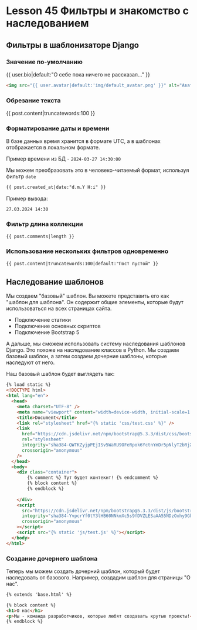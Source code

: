 # Lesson 45 Фильтры и знакомство с наследованием

## Фильтры в шаблонизаторе Django

### Значение по-умолчанию
{{ user.bio|default:"О себе пока ничего не рассказал..." }}



```html
<img src="{{ user.avatar|default:'img/default_avatar.png' }}" alt="Аватар пользователя {{ user.username|default:'Аноним' }}">
```

### Обрезание текста 
{{ post.content|truncatewords:100 }}

### Форматирование даты и времени

В базе данных время хранится в формате UTC, а в шаблонах отображается в локальном формате.

Пример времени из БД - `2024-03-27 14:30:00`

Мы можем преобразовать это в человеко-читаемый формат, используя фильтр `date`
```html
{{ post.created_at|date:"d.m.Y H:i" }}
```

Пример вывода: 
```
27.03.2024 14:30
```

### Фильтр длина коллекции
```html
{{ post.comments|length }}
```

### Использование нескольких фильтров одновременно
```html
{{ post.content|truncatewords:100|default:"Пост пустой" }}
```

## Наследование шаблонов

Мы создаем "базовый" шаблон. Вы можете представить его как "шаблон для шаблона". Он содержит общие элементы, которые будут использоваться на всех страницах сайта.

- Подключение статики
- Подключение основных скриптов
- Подключение Bootstrap 5 

А дальше, мы сможем использовать систему наследования шаблонов Django. Это похоже на наследование классов в Python. Мы создаем базовый шаблон, а затем создаем дочерние шаблоны, которые наследуют от него.

Наш базовый шаблон будет выглядеть так:
```html
{% load static %}
<!DOCTYPE html>
<html lang="en">
  <head>
    <meta charset="UTF-8" />
    <meta name="viewport" content="width=device-width, initial-scale=1.0" />
    <title>Document</title>
    <link rel="stylesheet" href="{% static 'css/test.css' %}" />
    <link
      href="https://cdn.jsdelivr.net/npm/bootstrap@5.3.3/dist/css/bootstrap.min.css"
      rel="stylesheet"
      integrity="sha384-QWTKZyjpPEjISv5WaRU9OFeRpok6YctnYmDr5pNlyT2bRjXh0JMhjY6hW+ALEwIH"
      crossorigin="anonymous"
    />
  </head>
  <body>
    <div class="container">
        {% comment %} Тут будет контекнт! {% endcomment %}
        {% block content %}
        {% endblock %}
        
    </div>
    <script
      src="https://cdn.jsdelivr.net/npm/bootstrap@5.3.3/dist/js/bootstrap.bundle.min.js"
      integrity="sha384-YvpcrYf0tY3lHB60NNkmXc5s9fDVZLESaAA55NDzOxhy9GkcIdslK1eN7N6jIeHz"
      crossorigin="anonymous"
    ></script>
    <script src="{% static 'js/test.js' %}"></script>
  </body>
</html>
```
### Создание дочернего шаблона

Теперь мы можем создать дочерний шаблон, который будет наследовать от базового. Например, создадим шаблон для страницы "О нас".

```html
{% extends 'base.html' %}

{% block content %}
<h1>О нас</h1>
<p>Мы - команда разработчиков, которые любят создавать крутые проекты!</p>
{% endblock %}
```